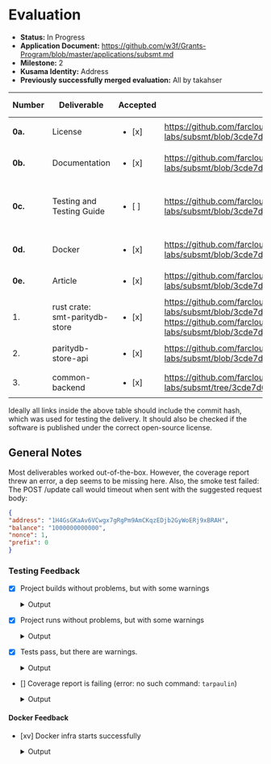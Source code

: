 # Evaluation

- **Status:** In Progress
- **Application Document:** https://github.com/w3f/Grants-Program/blob/master/applications/subsmt.md
- **Milestone:** 2
- **Kusama Identity:** Address
- **Previously successfully merged evaluation:** All by takahser

| Number | Deliverable | Accepted | Link | Evaluation Notes |
| ------ | ----------- | -------- | ---- |----------------- |
| **0a.** | License                        | <ul><li>[x] </li></ul> | https://github.com/farcloud-labs/subsmt/blob/3cde7d625490393b9be33accc375608d50a211a4/LICENSE | Apache 2.0 |
| **0b.** | Documentation                  | <ul><li>[x] </li></ul> | https://github.com/farcloud-labs/subsmt/blob/3cde7d625490393b9be33accc375608d50a211a4/README.md | See [Testing Feedback](#testing-feedback) |
| **0c.** | Testing and Testing Guide      | <ul><li>[ ] </li></ul> | https://github.com/farcloud-labs/subsmt/blob/3cde7d625490393b9be33accc375608d50a211a4/docs/test-guide-m2.md | See [Testing Feedback](#testing-feedback), [General Notes](#general-notes) |
| **0d.** | Docker                         | <ul><li>[x] </li></ul> | https://github.com/farcloud-labs/subsmt/blob/3cde7d625490393b9be33accc375608d50a211a4/README.md#docker | See [Docker Feedback](#docker-feedback) |
| **0e.** | Article                        | <ul><li>[x] </li></ul> | https://github.com/farcloud-labs/subsmt/blob/3cde7d625490393b9be33accc375608d50a211a4/docs/about%20subsmt.md | Ok |
|      1. | rust crate: smt-paritydb-store | <ul><li>[x] </li></ul> | https://github.com/farcloud-labs/subsmt/blob/3cde7d625490393b9be33accc375608d50a211a4/backend/src/parity/parity_db.rs, https://github.com/farcloud-labs/subsmt/blob/3cde7d625490393b9be33accc375608d50a211a4/backend/src/parity/parity_store.rs | Ok |
|      2. | paritydb-store-api             | <ul><li>[x] </li></ul> | https://github.com/farcloud-labs/subsmt/blob/3cde7d625490393b9be33accc375608d50a211a4/backend/src/parity/parity_apis.rs | Ok |
|      3. | common-backend                 | <ul><li>[x] </li></ul> | https://github.com/farcloud-labs/subsmt/tree/3cde7d625490393b9be33accc375608d50a211a4/backend/src/common-backend | Ok |

Ideally all links inside the above table should include the commit hash,
which was used for testing the delivery. It should also be checked if the software is published under the correct open-source license.

## General Notes

Most deliverables worked out-of-the-box. However, the coverage report threw an error, a dep seems to be missing here. Also, the smoke test failed: The POST /update call would timeout when sent with the suggested request body:

```json
{
"address": "1H4GsGKaAv6VCwgx7gRgPm9AmCKqzEDjb2GyWoERj9xBRAH",
"balance": "1000000000000",
"nonce": 1,
"prefix": 0
}
```

### Testing Feedback

- [x] Project builds without problems, but with some warnings
  
  <details>
    <summary>Output</summary>

    ```zsh
    % cargo build --release

    warning: /Users/xxx/repos/subsmt/Cargo.toml: unused manifest key: workspace.package.author
    warning: /Users/xxx/repos/subsmt/primitives/Cargo.toml: unused manifest key: package.author
    warning: /Users/xxx/repos/subsmt/pallet/SMT/Cargo.toml: unused manifest key: package.author
    warning: /Users/xxx/repos/subsmt/backend/Cargo.toml: unused manifest key: package.author
        Blocking waiting for file lock on package cache
        Blocking waiting for file lock on package cache
        Finished `release` profile [optimized] target(s) in 8.94s
    ```
  </details>


- [x] Project runs without problems, but with some warnings
  
  <details>
    <summary>Output</summary>

    ```zsh
    % cargo run --bin paritydb-smt-backend
      warning: /Users/xxx/repos/subsmt/Cargo.toml: unused manifest key: workspace.package.author
      warning: /Users/xxx/repos/subsmt/primitives/Cargo.toml: unused manifest key: package.author
      warning: /Users/xxx/repos/subsmt/pallet/SMT/Cargo.toml: unused manifest key: package.author
      warning: /Users/xxx/repos/subsmt/backend/Cargo.toml: unused manifest key: package.author
          Blocking waiting for file lock on build directory
          Finished `dev` profile [unoptimized + debuginfo] target(s) in 4m 32s
          Running `target/debug/paritydb-smt-backend`
      log path: "./logs"INFO [actix_server::builder] starting 12 workers
      INFO [actix_server::server] Actix runtime found; starting in Actix runtime
      INFO [actix_server::server] starting service: "actix-web-service-0.0.0.0:8080", workers: 12, listening on: 0.0.0.0:8080
    ```
  </details>

- [x] Tests pass, but there are warnings.
  
  <details>
    <summary>Output</summary>

    ```zsh
    % cargo test -- --nocapture

      warning: /Users/xxx/repos/subsmt/primitives/Cargo.toml: unused manifest key: package.author
      warning: /Users/xxx/repos/subsmt/Cargo.toml: unused manifest key: workspace.package.author
      warning: /Users/xxx/repos/subsmt/backend/Cargo.toml: unused manifest key: package.author
      warning: /Users/xxx/repos/subsmt/pallet/SMT/Cargo.toml: unused manifest key: package.author
        Compiling proc-macro2 v1.0.92

        (...)

        Compiling smt-backend v0.1.0 (/Users/xxx/repos/subsmt/backend)
          Finished `test` profile [unoptimized + debuginfo] target(s) in 2m 36s
          Running unittests src/lib.rs (target/debug/deps/pallet_smt-f6e0167ee1e5cae9)

      running 3 tests
      test mock::__construct_runtime_integrity_test::runtime_integrity_tests ... ok
      test mock::test_genesis_config_builds ... ok
      test tests::it_works_for_smt_verify ... ok

      test result: ok. 3 passed; 0 failed; 0 ignored; 0 measured; 0 filtered out; finished in 0.64s

          Running unittests lib.rs (target/debug/deps/smt-4f878f263f63fc2e)

      running 1 test
      test smt::tests::smt_verify_works ... ok

      test result: ok. 1 passed; 0 failed; 0 ignored; 0 measured; 0 filtered out; finished in 0.03s

          Running unittests src/lib.rs (target/debug/deps/smt_backend_lib-e4551a33bb9b60e0)

      running 8 tests
      test parity::parity_db::tests::test_column_bounds ... ok
      test rocks::store::test::test_store ... ok
      test parity::parity_db::tests::test_basic_operations ... ok
      test parity::parity_db::tests::test_reset_column ... ok
      test parity::parity_store::tests::test_store ... ok
      test rocks::apis::test::test_apis ... ok
      test parity::parity_db::tests::test_clear_column ... ok
      test parity::parity_apis::tests::test_apis ... ok

      test result: ok. 8 passed; 0 failed; 0 ignored; 0 measured; 0 filtered out; finished in 25.40s

          Running unittests src/common-backend/parity_backend.rs (target/debug/deps/paritydb_smt_backend-5d305f148cfbef2a)

      running 0 tests

      test result: ok. 0 passed; 0 failed; 0 ignored; 0 measured; 0 filtered out; finished in 0.00s

          Running unittests src/common-backend/rocks_backend.rs (target/debug/deps/rocksdb_smt_backend-ac189f82417efed4)

      running 0 tests

      test result: ok. 0 passed; 0 failed; 0 ignored; 0 measured; 0 filtered out; finished in 0.00s

          Running unittests src/lib.rs (target/debug/deps/smt_primitives-bbe380c3f6f8ce6e)

      running 2 tests
      test kv::test::test_value ... ok
      test keccak_hasher::test::test_hasher ... ok

      test result: ok. 2 passed; 0 failed; 0 ignored; 0 measured; 0 filtered out; finished in 0.00s

        Doc-tests pallet_smt

      running 0 tests

      test result: ok. 0 passed; 0 failed; 0 ignored; 0 measured; 0 filtered out; finished in 0.00s

        Doc-tests smt

      running 0 tests

      test result: ok. 0 passed; 0 failed; 0 ignored; 0 measured; 0 filtered out; finished in 0.00s

        Doc-tests smt_backend_lib

      running 0 tests

      test result: ok. 0 passed; 0 failed; 0 ignored; 0 measured; 0 filtered out; finished in 0.00s

        Doc-tests smt_primitives

      running 0 tests

      test result: ok. 0 passed; 0 failed; 0 ignored; 0 measured; 0 filtered out; finished in 0.00s
    ```
  </details>

- [] Coverage report is failing (error: no such command: `tarpaulin`)
  
  <details>
    <summary>Output</summary>

    ```zsh
    cargo tarpaulin --out Html --output-dir ./docs --exclude-files ./sparse-merkle-tree/*

      error: no such command: `tarpaulin`

              View all installed commands with `cargo --list`
              Find a package to install `tarpaulin` with `cargo search cargo-tarpaulin`
    ```
  </details>

#### Docker Feedback

- [xv] Docker infra starts successfully
  
  <details>
    <summary>Output</summary>

    ```zsh
    % docker compose up
      WARN[0000] /Users/xxx/repos/subsmt/docker-compose.yaml: the attribute `version` is obsolete, it will be ignored, please remove it to avoid potential confusion 
      [+] Running 3/3
      ✔ Container subsmt-smt_node-1              Created                                                                                                               0.0s 
      ✔ Container subsmt-paritydb-smt-backend-1  Created                                                                                                               0.0s 
      ✔ Container subsmt-rocksdb-smt-backend-1   Created                                                                                                               0.0s 
      Attaching to paritydb-smt-backend-1, rocksdb-smt-backend-1, smt_node-1
      rocksdb-smt-backend-1   | log path: "/data/logs"INFO [actix_server::builder] starting 12 workers
      rocksdb-smt-backend-1   | INFO [actix_server::server] Actix runtime found; starting in Actix runtime
      rocksdb-smt-backend-1   | INFO [actix_server::server] starting service: "actix-web-service-0.0.0.0:8080", workers: 12, listening on: 0.0.0.0:8080
      paritydb-smt-backend-1  | log path: "/data/logs"INFO [actix_server::builder] starting 12 workers
      paritydb-smt-backend-1  | INFO [actix_server::server] Actix runtime found; starting in Actix runtime
      paritydb-smt-backend-1  | INFO [actix_server::server] starting service: "actix-web-service-0.0.0.0:8080", workers: 12, listening on: 0.0.0.0:8080
      smt_node-1              | It isn't safe to expose RPC publicly without a proxy server that filters available set of RPC methods.
      smt_node-1              | 2025-05-05 21:24:55 Substrate Node    
      smt_node-1              | 2025-05-05 21:24:55 ✌️  version 3.0.0-dev-5983487e930    
      smt_node-1              | 2025-05-05 21:24:55 ❤️  by Parity Technologies <admin@parity.io>, 2017-2025    
      smt_node-1              | 2025-05-05 21:24:55 📋 Chain specification: Development    
      smt_node-1              | 2025-05-05 21:24:55 🏷  Node name: waggish-cellar-4698    
      smt_node-1              | 2025-05-05 21:24:55 👤 Role: AUTHORITY    
      smt_node-1              | 2025-05-05 21:24:55 💾 Database: RocksDb at /data/chains/dev/db/full    
      smt_node-1              | 2025-05-05 21:24:59 [0] 💸 generated 1 npos voters, 1 from validators and 0 nominators    
      smt_node-1              | 2025-05-05 21:24:59 [0] 💸 generated 1 npos targets    
      smt_node-1              | 2025-05-05 21:24:59  creating SingleState txpool Limit { count: 8192, total_bytes: 20971520 }/Limit { count: 819, total_bytes: 2097152 }.    
      smt_node-1              | 2025-05-05 21:25:00 Using default protocol ID "sup" because none is configured in the chain specs    
      smt_node-1              | 2025-05-05 21:25:00 🏷  Local node identity is: 12D3KooWQzhXpuQoU8F2h28hez5fKpD5vdsijYLjenayqxwZy6nJ    
      smt_node-1              | 2025-05-05 21:25:00 Running libp2p network backend    
      smt_node-1              | 2025-05-05 21:25:00 💻 Operating system: linux    
      smt_node-1              | 2025-05-05 21:25:00 💻 CPU architecture: aarch64    
      smt_node-1              | 2025-05-05 21:25:00 💻 Target environment: gnu    
      smt_node-1              | 2025-05-05 21:25:00 💻 Memory: 7837MB    
      smt_node-1              | 2025-05-05 21:25:00 💻 Kernel: 6.10.14-linuxkit    
      smt_node-1              | 2025-05-05 21:25:00 💻 Linux distribution: Ubuntu 22.04.5 LTS    
      smt_node-1              | 2025-05-05 21:25:00 💻 Virtual machine: no    
      smt_node-1              | 2025-05-05 21:25:00 📦 Highest known block at #396    
      smt_node-1              | 2025-05-05 21:25:00 〽️ Prometheus exporter started at 127.0.0.1:9615    
      smt_node-1              | 2025-05-05 21:25:00 Running JSON-RPC server: addr=0.0.0.0:9944,[::]:34941    
      smt_node-1              | 2025-05-05 21:25:00 🏁 CPU single core score: 1.03 GiBs, parallelism score: 994.83 MiBs with expected cores: 8    
      smt_node-1              | 2025-05-05 21:25:00 🏁 Memory score: 28.44 GiBs    
      smt_node-1              | 2025-05-05 21:25:00 🏁 Disk score (seq. writes): 2.22 GiBs    
      smt_node-1              | 2025-05-05 21:25:00 🏁 Disk score (rand. writes): 79.65 MiBs    
      smt_node-1              | 2025-05-05 21:25:00 ⚠️  The hardware does not meet the minimal requirements Failed checks: Rnd Write(expected: 420.00 MiBs, found: 79.65 MiBs),  for role 'Authority'.    
      smt_node-1              | 2025-05-05 21:25:00 👶 Starting BABE Authorship worker    
      smt_node-1              | 2025-05-05 21:25:00 🥩 BEEFY gadget waiting for BEEFY pallet to become available...    
      smt_node-1              | 2025-05-05 21:25:02 🙌 Starting consensus session on top of parent 0x506947765c3333bb988e53a63ad78ebca821fed99b3c6af727dbbb2fb22e0f4d (#396)    
    ```
  </details>
